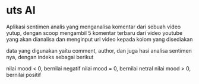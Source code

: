 # uts AI

Aplikasi sentimen analis yang menganalisa komentar dari sebuah video yutup, dengan scoop mengambil 5 komentar terbaru dari video youtube yang akan dianalisa dan menginput url video kepada kolom yang disediakan

data yang digunakan yaitu comment, author, dan juga hasi analisa sentimen nya, dengan indeks sebagai berikut

nilai mood < 0, bernilai negatif
nilai mood = 0, bernilai netral
nilai mood > 0, bernilai positif
